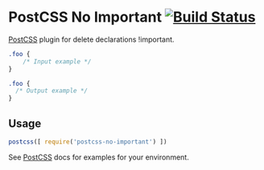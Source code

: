 # PostCSS No Important [![Build Status][ci-img]][ci]

[PostCSS] plugin for delete declarations !important.

[PostCSS]: https://github.com/postcss/postcss
[ci-img]:  https://travis-ci.org/DUBANGARCIA/postcss-no-important.svg
[ci]:      https://travis-ci.org/DUBANGARCIA/postcss-no-important

```css
.foo {
    /* Input example */
}
```

```css
.foo {
  /* Output example */
}
```

## Usage

```js
postcss([ require('postcss-no-important') ])
```

See [PostCSS] docs for examples for your environment.
